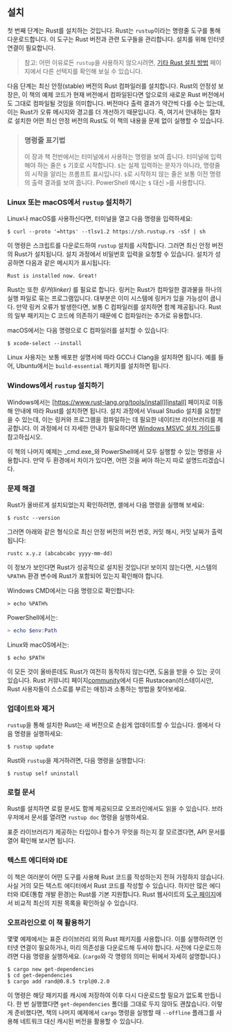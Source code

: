 ## 설치

첫 번째 단계는 Rust를 설치하는 것입니다. Rust는 `rustup`이라는 명령줄 도구를
통해 다운로드합니다. 이 도구는 Rust 버전과 관련 도구들을 관리합니다. 설치를
위해 인터넷 연결이 필요합니다.

> 참고: 어떤 이유로든 `rustup`을 사용하지 않으시려면, [기타 Rust 설치 방법][otherinstall]
> 페이지에서 다른 선택지를 확인해 보실 수 있습니다.

다음 단계는 최신 안정(stable) 버전의 Rust 컴파일러를 설치합니다. Rust의 안정성
보장은, 이 책의 예제 코드가 현재 버전에서 컴파일된다면 앞으로의 새로운 Rust
버전에서도 그대로 컴파일될 것임을 의미합니다. 버전마다 출력 결과가 약간씩
다를 수는 있는데, 이는 Rust가 오류 메시지와 경고를 더 개선하기 때문입니다.
즉, 여기서 안내하는 절차로 설치한 어떤 최신 안정 버전의 Rust도 이 책의 내용을
문제 없이 실행할 수 있습니다.

> ### 명령줄 표기법
>
> 이 장과 책 전반에서는 터미널에서 사용하는 명령을 보여 줍니다. 터미널에
> 입력해야 하는 줄은 `$` 기호로 시작합니다. `$`는 실제 입력하는 문자가 아니라,
> 명령줄의 시작을 알리는 프롬프트 표시입니다. `$`로 시작하지 않는 줄은 보통
> 이전 명령의 출력 결과를 보여 줍니다. PowerShell 예시는 `$` 대신 `>`를 사용합니다.

### Linux 또는 macOS에서 `rustup` 설치하기

Linux나 macOS를 사용하신다면, 터미널을 열고 다음 명령을 입력하세요:

```console
$ curl --proto '=https' --tlsv1.2 https://sh.rustup.rs -sSf | sh
```

이 명령은 스크립트를 다운로드하여 `rustup` 설치를 시작합니다. 그러면 최신
안정 버전의 Rust가 설치됩니다. 설치 과정에서 비밀번호 입력을 요청할 수 있습니다.
설치가 성공하면 다음과 같은 메시지가 표시됩니다:

```text
Rust is installed now. Great!
```

Rust는 또한 _링커(linker)_ 를 필요로 합니다. 링커는 Rust가 컴파일한 결과물을
하나의 실행 파일로 묶는 프로그램입니다. 대부분은 이미 시스템에 링커가 있을
가능성이 큽니다. 만약 링커 오류가 발생한다면, 보통 C 컴파일러를 설치하면
함께 제공됩니다. Rust의 일부 패키지는 C 코드에 의존하기 때문에 C 컴파일러는
추가로 유용합니다.

macOS에서는 다음 명령으로 C 컴파일러를 설치할 수 있습니다:

```console
$ xcode-select --install
```

Linux 사용자는 보통 배포판 설명서에 따라 GCC나 Clang을 설치하면 됩니다.
예를 들어, Ubuntu에서는 `build-essential` 패키지를 설치하면 됩니다.

### Windows에서 `rustup` 설치하기

Windows에서는 [https://www.rust-lang.org/tools/install][install] 페이지로 이동해
안내에 따라 Rust를 설치하면 됩니다. 설치 과정에서 Visual Studio 설치를
요청받을 수 있는데, 이는 링커와 프로그램을 컴파일하는 데 필요한 네이티브
라이브러리를 제공합니다. 이 과정에서 더 자세한 안내가 필요하다면
[Windows MSVC 설치 가이드][msvc]를 참고하십시오.

이 책의 나머지 예제는 _cmd.exe_와 PowerShell에서 모두 실행할 수 있는 명령을
사용합니다. 만약 두 환경에서 차이가 있다면, 어떤 것을 써야 하는지 따로
설명드리겠습니다.

### 문제 해결

Rust가 올바르게 설치되었는지 확인하려면, 셸에서 다음 명령을 실행해 보세요:

```console
$ rustc --version
```

그러면 아래와 같은 형식으로 최신 안정 버전의 버전 번호, 커밋 해시, 커밋 날짜가
출력됩니다:

```text
rustc x.y.z (abcabcabc yyyy-mm-dd)
```

이 정보가 보인다면 Rust가 성공적으로 설치된 것입니다! 보이지 않는다면, 시스템의
`%PATH%` 환경 변수에 Rust가 포함되어 있는지 확인해야 합니다.

Windows CMD에서는 다음 명령으로 확인합니다:

```console
> echo %PATH%
```

PowerShell에서는:

```powershell
> echo $env:Path
```

Linux와 macOS에서는:

```console
$ echo $PATH
```

이 모든 것이 올바른데도 Rust가 여전히 동작하지 않는다면, 도움을 받을 수 있는
곳이 있습니다. Rust 커뮤니티 페이지[community]에서 다른 Rustacean(러스테이시안,
Rust 사용자들이 스스로를 부르는 애칭)과 소통하는 방법을 찾아보세요.

### 업데이트와 제거

`rustup`을 통해 설치한 Rust는 새 버전으로 손쉽게 업데이트할 수 있습니다.
셸에서 다음 명령을 실행하세요:

```console
$ rustup update
```

Rust와 `rustup`을 제거하려면, 다음 명령을 실행합니다:

```console
$ rustup self uninstall
```

### 로컬 문서

Rust를 설치하면 로컬 문서도 함께 제공되므로 오프라인에서도 읽을 수 있습니다.
브라우저에서 문서를 열려면 `rustup doc` 명령을 실행하세요.

표준 라이브러리가 제공하는 타입이나 함수가 무엇을 하는지 잘 모르겠다면, API
문서를 열어 확인해 보시면 됩니다.

### 텍스트 에디터와 IDE

이 책은 여러분이 어떤 도구를 사용해 Rust 코드를 작성하는지 전혀 가정하지
않습니다. 사실 거의 모든 텍스트 에디터에서 Rust 코드를 작성할 수 있습니다.
하지만 많은 에디터와 IDE(통합 개발 환경)는 Rust를 기본 지원합니다. Rust
웹사이트의 [도구 페이지][tools]에서 비교적 최신의 지원 목록을 확인하실 수
있습니다.

### 오프라인으로 이 책 활용하기

몇몇 예제에서는 표준 라이브러리 외의 Rust 패키지를 사용합니다. 이를 실행하려면
인터넷 연결이 필요하거나, 미리 의존성을 다운로드해 두셔야 합니다. 사전에
다운로드하려면 다음 명령을 실행하세요. (`cargo`와 각 명령의 의미는 뒤에서
자세히 설명합니다.)

```console
$ cargo new get-dependencies
$ cd get-dependencies
$ cargo add rand@0.8.5 trpl@0.2.0
```

이 명령은 해당 패키지를 캐시에 저장하여 이후 다시 다운로드할 필요가 없도록
만듭니다. 한 번 실행했다면 `get-dependencies` 폴더를 그대로 두지 않아도
괜찮습니다. 이렇게 준비했다면, 책의 나머지 예제에서 `cargo` 명령을 실행할 때
`--offline` 플래그를 사용해 네트워크 대신 캐시된 버전을 활용할 수 있습니다.

[otherinstall]: https://forge.rust-lang.org/infra/other-installation-methods.html
[install]: https://www.rust-lang.org/tools/install
[msvc]: https://rust-lang.github.io/rustup/installation/windows-msvc.html
[community]: https://www.rust-lang.org/community
[tools]: https://www.rust-lang.org/tools
